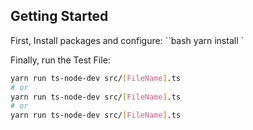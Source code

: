 ## Getting Started

First, Install packages and configure:
``bash yarn install `

Finally, run the Test File:

```bash
yarn run ts-node-dev src/[FileName].ts
# or
yarn run ts-node-dev src/[FileName].ts
# or
yarn run ts-node-dev src/[FileName].ts
```
